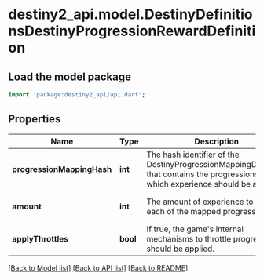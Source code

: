 # destiny2_api.model.DestinyDefinitionsDestinyProgressionRewardDefinition

## Load the model package
```dart
import 'package:destiny2_api/api.dart';
```

## Properties
Name | Type | Description | Notes
------------ | ------------- | ------------- | -------------
**progressionMappingHash** | **int** | The hash identifier of the DestinyProgressionMappingDefinition that contains the progressions for which experience should be applied. | [optional] [default to null]
**amount** | **int** | The amount of experience to give to each of the mapped progressions. | [optional] [default to null]
**applyThrottles** | **bool** | If true, the game&#39;s internal mechanisms to throttle progression should be applied. | [optional] [default to null]

[[Back to Model list]](../README.md#documentation-for-models) [[Back to API list]](../README.md#documentation-for-api-endpoints) [[Back to README]](../README.md)



